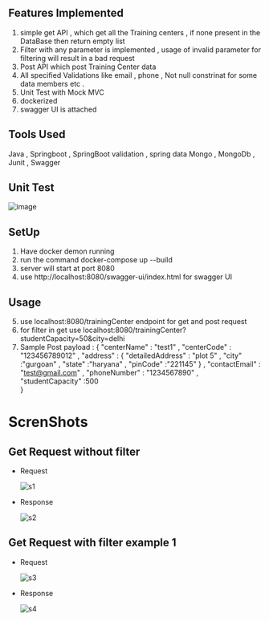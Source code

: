 ## Features Implemented 

1) simple get API ,  which get all the Training centers , if none present in the DataBase then return empty list
2) Filter  with any parameter is implemented , usage of invalid parameter for filtering will result in a bad request
3) Post API which post Training Center data 
4) All specified Validations like email , phone  , Not null constrinat for some   data members etc .  
5) Unit Test with Mock MVC 
6) dockerized 
7) swagger UI is attached

## Tools Used

Java  , Springboot  , SpringBoot validation  , spring data Mongo ,  MongoDb  , Junit  , Swagger 

## Unit Test 
![image](https://github.com/Abhijeet103/Backend_Traini8_Abhijeet_Jha/assets/93581505/593ad915-a67e-4163-8b9a-8434450bb0ea)



## SetUp 

1) Have docker demon running 
2) run the command  docker-compose up --build     
3) server will  start at port 8080
4) use  http://localhost:8080/swagger-ui/index.html  for swagger UI

## Usage
5) use localhost:8080/trainingCenter  endpoint for get and post request  
6) for filter in get use localhost:8080/trainingCenter?studentCapacity=50&city=delhi
7) Sample Post payload  :
   {
    "centerName" : "test1" ,
    "centerCode" : "123456789012" ,
    "address" : {
                    "detailedAddress" : "plot 5" ,
                    "city" :"gurgoan" ,
                    "state" :"haryana" ,
                    "pinCode" :"221145"
                } ,
    "contactEmail" : "test@gmail.com" ,
    "phoneNumber" : "1234567890" ,  
    "studentCapacity" :500    
}


# ScrenShots 

## Get Request without filter  
* Request
  
  ![s1](https://github.com/Abhijeet103/Backend_Traini8_Abhijeet_Jha/assets/93581505/8d401720-6245-4fef-a3fb-f950164f4e9b)

* Response

  ![s2](https://github.com/Abhijeet103/Backend_Traini8_Abhijeet_Jha/assets/93581505/22293648-793a-4c43-a042-3bbf49cef8ba)


## Get Request with filter example 1
* Request

  ![s3](https://github.com/Abhijeet103/Backend_Traini8_Abhijeet_Jha/assets/93581505/a1e2a6ce-70d0-4af3-9419-e0b5f9a92e59)

* Response

  ![s4](https://github.com/Abhijeet103/Backend_Traini8_Abhijeet_Jha/assets/93581505/7d4bbd3c-03da-4cf6-be31-d6d13daf192c)







